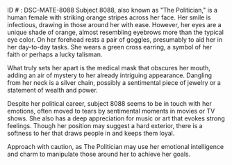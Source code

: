 ID # : DSC-MATE-8088
Subject 8088, also known as "The Politician," is a human female with striking orange stripes across her face. Her smile is infectious, drawing in those around her with ease. However, her eyes are a unique shade of orange, almost resembling eyebrows more than the typical eye color. On her forehead rests a pair of goggles, presumably to aid her in her day-to-day tasks. She wears a green cross earring, a symbol of her faith or perhaps a lucky talisman. 

What truly sets her apart is the medical mask that obscures her mouth, adding an air of mystery to her already intriguing appearance. Dangling from her neck is a silver chain, possibly a sentimental piece of jewelry or a statement of wealth and power. 

Despite her political career, subject 8088 seems to be in touch with her emotions, often moved to tears by sentimental moments in movies or TV shows. She also has a deep appreciation for music or art that evokes strong feelings. Though her position may suggest a hard exterior, there is a softness to her that draws people in and keeps them loyal. 

Approach with caution, as The Politician may use her emotional intelligence and charm to manipulate those around her to achieve her goals.